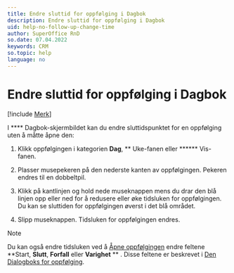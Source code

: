 ```yaml
---
title: Endre sluttid for oppfølging i Dagbok
description: Endre sluttid for oppfølging i Dagbok
uid: help-no-follow-up-change-time
author: SuperOffice RnD
so.date: 07.04.2022
keywords: CRM
so.topic: help
language: no
---
```


# Endre sluttid for oppfølging i Dagbok

[!include [Merk](includes/note-edit-followup.md)]

I **** Dagbok-skjermbildet kan du endre sluttidspunktet for en oppfølging uten å måtte åpne den:

1. Klikk oppfølgingen i  kategorien **Dag**, ** Uke-fanen eller ****** Vis-fanen.

2. Plasser musepekeren på den nederste kanten av oppfølgingen. Pekeren endres til en dobbeltpil.

3. Klikk på kantlinjen og hold nede museknappen mens du drar den blå linjen opp eller ned for å redusere eller øke tidsluken for oppfølgingen. Du kan se sluttiden for oppfølgingen øverst i det blå området.

4. Slipp museknappen. Tidsluken for oppfølgingen endres.

> [!NOTE]
> Du kan også endre tidsluken ved å [Åpne oppfølgingen][1] endre  feltene **Start, **Slutt**, **Forfall** eller **Varighet** ** . Disse feltene er beskrevet i [Den Dialogboks for oppfølging][2].

<!-- Referenced links -->
[1]: open-follow-up.md
[2]: screen/dialog-for-followups.md

<!-- Referenced images -->
